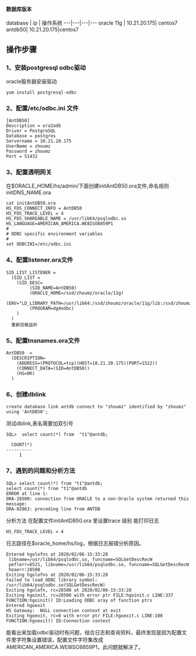 #### 数据库版本
database | ip  | 操作系统
---|---|---|---
oracle 11g |  10.21.20.175| centos7
antdb50| 10.21.20.175|centos7
## 操作步骤
### 1、安装postgresql odbc驱动
oracle服务器安装驱动

`yum install postgresql-odbc`

### 2、配置/etc/odbc.ini 文件
```
[AntDB50]
Description = ora2adb
Driver = PostgreSQL
Database = postgres
Servername = 10.21.20.175
UserName = zhoumz
Password = zhoumz
Port = 51432
```
### 3、配置透明网关
在$ORACLE_HOME/hs/admin/下面创建initAntDB50.ora文件,命名规则initDNS_NAME.ora

```
cat initAntDB50.ora 
HS_FDS_CONNECT_INFO = AntDB50
HS_FDS_TRACE_LEVEL = 4
HS_FDS_SHAREABLE_NAME = /usr/lib64/psqlodbc.so
HS_LANGUAGE=AMERICAN_AMERICA.WE8ISO8859P1
#
# ODBC specific environment variables
#
set ODBCINI=/etc/odbc.ini
```
### 4、配置listener.ora文件
```
SID_LIST_LISTENER =
  (SID_LIST =
    (SID_DESC=
         (SID_NAME=AntDB50)
         (ORACLE_HOME=/ssd/zhoumz/oracle/11g)
         (ENV="LD_LIBRARY_PATH=/usr/lib64:/ssd/zhoumz/oracle/11g/lib:/ssd/zhoumz/oracle/11g/odbc/lib")
         (PROGRAM=dg4odbc)
    )
  )
  重新加载监听
```

### 5、配置tnsnames.ora文件
```
AntDB50  =
  (DESCRIPTION=
    (ADDRESS=(PROTOCOL=tcp)(HOST=10.21.20.175)(PORT=1522))
    (CONNECT_DATA=(SID=AntDB50))
    (HS=OK)
  )

```

### 6、创建dblink
```
create database link antdb connect to "zhoumz" identified by "zhoumz" using 'AntDB50';
```
测试dblink,表名需要加双引号
```
SQL>  select count(*) from  "t1"@antdb;

  COUNT(*)
----------
	 1

```
### 7、遇到的问题和分析方法
```
SQL> select count(*) from "t1"@antdb;
select count(*) from "t1"@antdb
ERROR at line 1:
ORA-28500: connection from ORACLE to a non-Oracle system returned this message:
ORA-02063: preceding line from ANTDB
```
分析方法
在配置文件initAntDB50.ora 里设置trace 级别 能打印日志

```HS_FDS_TRACE_LEVEL = 4```

日志路径在$oracle_home/hs/log，根据日志报错分析原因。

```
Entered hgolofns at 2020/02/06-15:33:28
 libname=/usr/lib64/psqlodbc.so, funcname=SQLGetDescRecW
 peflerr=6521, libname=/usr/lib64/psqlodbc.so, funcname=SQLGetDescRecW
 hoaerr:28500
Exiting hgolofns at 2020/02/06-15:33:28
Failed to load ODBC library symbol: /usr/lib64/psqlodbc.so(SQLGetDescRecW)
Exiting hgolofn, rc=28500 at 2020/02/06-15:33:28
Exiting hgoinit, rc=28500 with error ptr FILE:hgoinit.c LINE:337 FUNCTION:hgoinit() ID:Loading ODBC aray of function ptrs
Entered hgoexit
HS Gateway:  NULL connection context at exit
Exiting hgoexit, rc=0 with error ptr FILE:hgoexit.c LINE:108 FUNCTION:hgoexit() ID:Connection context
```
能看出来加载odbc驱动时有问题，结合日志和查询资料，最终发现是因为配置文件里字符集设置错误，配置文件字符集改成AMERICAN_AMERICA.WE8ISO8859P1，此问题就解决了。

